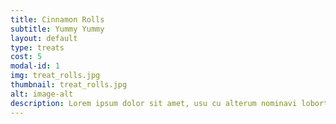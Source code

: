 ```yaml
---
title: Cinnamon Rolls
subtitle: Yummy Yummy
layout: default
type: treats
cost: 5
modal-id: 1
img: treat_rolls.jpg
thumbnail: treat_rolls.jpg
alt: image-alt
description: Lorem ipsum dolor sit amet, usu cu alterum nominavi lobortis. At duo novum diceret. Tantas apeirian vix et, usu sanctus postulant inciderint ut, populo diceret necessitatibus in vim. Cu eum dicam feugiat noluisse.
---
```

